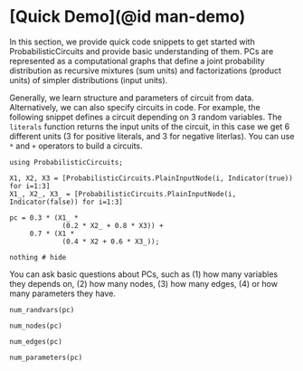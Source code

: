 # [Quick Demo](@id man-demo)

In this section, we provide quick code snippets to get started with ProbabilisticCircuits and provide basic understanding of them. PCs are represented as a computational graphs that define a joint probability distribution as recursive mixtures (sum units) and factorizations (product units) of simpler distributions (input units).

Generally, we learn structure and parameters of circuit from data. Alternatively, we can also specify circuits in code. For example, the following snippet defines a circuit depending on 3 random variables. The `literals` function returns the input units of the circuit, in this case we get 6 different units (3 for positive literals, and 3 for negative literlas).  You can use `*` and `+` operators to build a circuits.

```@example demo
using ProbabilisticCircuits;

X1, X2, X3 = [ProbabilisticCircuits.PlainInputNode(i, Indicator(true)) for i=1:3]
X1_, X2_, X3_ = [ProbabilisticCircuits.PlainInputNode(i, Indicator(false)) for i=1:3]

pc = 0.3 * (X1_ *
             (0.2 * X2_ + 0.8 * X3)) +
     0.7 * (X1 *
             (0.4 * X2 + 0.6 * X3_));

nothing # hide
```

You can ask basic questions about PCs, such as (1) how many variables they depends on, (2) how many nodes, (3) how many edges, (4) or how many parameters they have.

```@example demo
num_randvars(pc)
```

```@example demo
num_nodes(pc)
```

```@example demo
num_edges(pc)
```

```@example demo
num_parameters(pc)
```